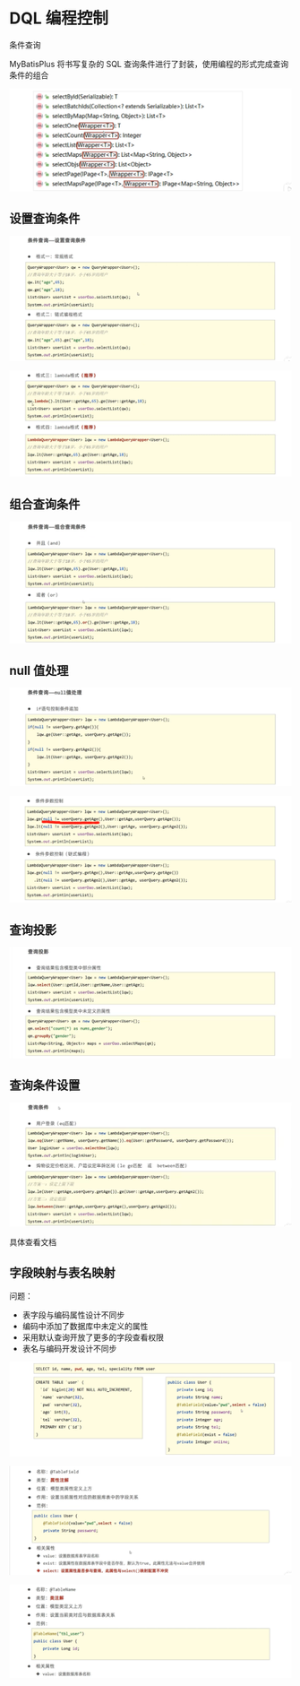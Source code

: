 # DQL 编程控制

条件查询

MyBatisPlus 将书写复杂的 SQL 查询条件进行了封装，使用编程的形式完成查询条件的组合

![mb13](figure/mb13.png)

## 设置查询条件

![mb14](figure/mb14.png)

![mb15](figure/mb15.png)

## 组合查询条件

![mb16](figure/mb16.png)

## null 值处理

![mb17](figure/mb17.png)

![mb18](figure/mb18.png)

## 查询投影

![mb19](figure/mb19.png)

## 查询条件设置

![mb20](figure/mb20.png)

具体查看文档

## 字段映射与表名映射

问题：
- 表字段与编码属性设计不同步
- 编码中添加了数据库中未定义的属性
- 采用默认查询开放了更多的字段查看权限
- 表名与编码开发设计不同步

![mb21](figure/mb21.png)

![mb22](figure/mb22.png)

![mb23](figure/mb23.png)







